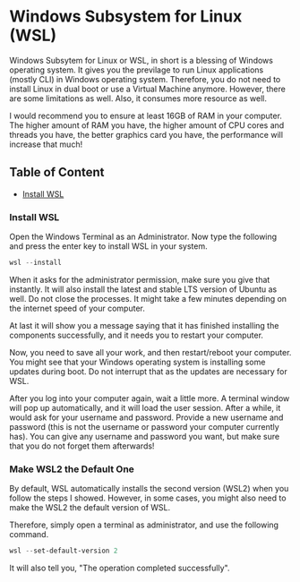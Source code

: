 # Windows Subsystem for Linux (WSL)

Windows Subsytem for Linux or WSL, in short is a blessing of Windows operating system. It gives you the previlage to run Linux applications (mostly CLI) in Windows operating system. Therefore, you do not need to install Linux in dual boot or use a Virtual Machine anymore. However, there are some limitations as well. Also, it consumes more resource as well.

I would recommend you to ensure at least 16GB of RAM in your computer. The higher amount of RAM you have, the higher amount of CPU cores and threads you have, the better graphics card you have, the performance will increase that much!

## Table of Content
- [Install WSL](#install-wsl)


### Install WSL

Open the Windows Terminal as an Administrator. Now type the following and press the enter key to install WSL in your system.

```powershell
wsl --install
```

When it asks for the administrator permission, make sure you give that instantly. It will also install the latest and stable LTS version of Ubuntu as well. Do not close the processes. It might take a few minutes depending on the internet speed of your computer.

At last it will show you a message saying that it has finished installing the components successfully, and it needs you to restart your computer.

Now, you need to save all your work, and then restart/reboot your computer. You might see that your Windows operating system is installing some updates during boot. Do not interrupt that as the updates are necessary for WSL.

After you log into your computer again, wait a little more. A terminal window will pop up automatically, and it will load the user session. After a while, it would ask for your username and password. Provide a new username and password (this is not the username or password your computer currently has). You can give any username and password you want, but make sure that you do not forget them afterwards!

### Make WSL2 the Default One

By default, WSL automatically installs the second version (WSL2) when you follow the steps I showed. However, in some cases, you might also need to make the WSL2 the default version of WSL.

Therefore, simply open a terminal as administrator, and use the following command.

```powershell
wsl --set-default-version 2
```

It will also tell you, "The operation completed successfully".
